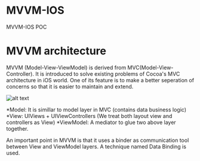 # MVVM-IOS
MVVM-IOS POC

# MVVM architecture
MVVM (Model-View-ViewModel) is derived from MVC(Model-View-Controller). It is introduced to solve existing problems of Cocoa's MVC architecture in iOS world. One of its feature is to make a better seperation of concerns so that it is easier to maintain and extend.

![alt text](https://cdn-images-1.medium.com/max/1600/1*Tb8dnc4-CN8ht1Sk72-Avg.png)

 *Model: It is simillar to model layer in MVC (contains data business logic)
 *View: UIViews + UIViewControllers (We treat both layout view and controllers as View)
 *ViewModel: A mediator to glue two above layer together.
          
An important point in MVVM is that it uses a binder as communication tool between View and ViewModel layers. A technique named Data Binding is used.

